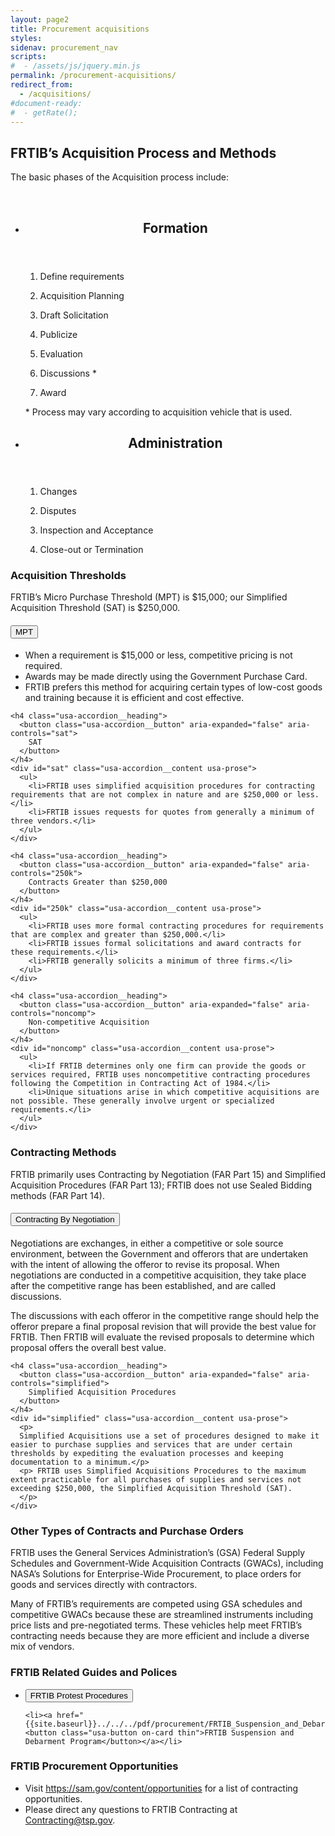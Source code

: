 ```yaml
---
layout: page2
title: Procurement acquisitions
styles:
sidenav: procurement_nav
scripts:
#  - /assets/js/jquery.min.js
permalink: /procurement-acquisitions/
redirect_from:
  - /acquisitions/
#document-ready:
#  - getRate();
---
```


<h2>FRTIB’s Acquisition Process and Methods</h2>
  <p>
  The basic phases of the Acquisition process include:
  </p>
<br>
<ul class="usa-card-group">
  <li class="tablet:grid-col-6 usa-card usa-card--header-first">
    <div class="usa-card__container">
      <header class="usa-card__header">
        <h2 class="usa-card__heading">Formation</h2>
      </header>
      <div class="usa-card__media">
        <div class="usa-card__img card_striped"></div>
      </div>
      <div class="usa-card__body">
      <!--start of process list -->
        <ol class="usa-process-list">
          <li class="usa-process-list__item padding-bottom-4">
            <p class="usa-process-list__heading line-height-sans-1">
              Define requirements
            </p>
          </li>
          <li class="usa-process-list__item padding-bottom-4">
            <p class="usa-process-list__heading line-height-sans-1">
              Acquisition Planning
            </p>
          </li>
          <li class="usa-process-list__item">
            <p class="usa-process-list__heading line-height-sans-1">
              Draft Solicitation
            </p>
          </li>
          <li class="usa-process-list__item">
            <p class="usa-process-list__heading line-height-sans-1">
              Publicize
            </p>
          </li>
          <li class="usa-process-list__item">
            <p class="usa-process-list__heading line-height-sans-1">
              Evaluation
            </p>
          </li>
          <li class="usa-process-list__item">
            <p class="usa-process-list__heading line-height-sans-1">
              Discussions &#42;
            </p>
          </li>
          <li class="usa-process-list__item">
            <p class="usa-process-list__heading line-height-sans-1">
              Award
            </p>
          </li>
        </ol>
        <!--end process list-->
        &#42; Process may vary according to acquisition vehicle that is used.
      </div>
    </div>
  </li>

  <li class="tablet:grid-col-6 usa-card usa-card--header-first">
    <div class="usa-card__container">
      <header class="usa-card__header">
        <h2 class="usa-card__heading">Administration</h2>
      </header>
      <div class="usa-card__media">
        <div class="usa-card__img card_striped"></div>
      </div>
      <div class="usa-card__body">
      <!-- start process list -->
        <ol class="usa-process-list">
          <li class="usa-process-list__item padding-bottom-4">
            <p class="usa-process-list__heading line-height-sans-1">
            Changes
            </p>
          </li>
          <li class="usa-process-list__item padding-bottom-4">
            <p class="usa-process-list__heading line-height-sans-1">
            Disputes
            </p>
          </li>
          <li class="usa-process-list__item padding-bottom-4">
            <p class="usa-process-list__heading line-height-sans-1">
            Inspection and Acceptance
            </p>
          </li>
          <li class="usa-process-list__item padding-bottom-4">
            <p class="usa-process-list__heading line-height-sans-1">
            Close-out or Termination
            </p>
          </li>
        </ol>
        <!-- end process list -->
      </div>
    </div>
  </li>
</ul>

<!-- START Acquisition Thresholds -->
<h3>Acquisition Thresholds</h3>
<p>
FRTIB’s Micro Purchase Threshold (MPT) is $15,000; our Simplified Acquisition Threshold (SAT) is $250,000.
</p>
  <!--start accordion -->
  <div class="usa-accordion usa-accordion--bordered">
    <!-- Use the accurate heading level to maintain the document outline -->
    <h4 class="usa-accordion__heading">
      <button class="usa-accordion__button" aria-expanded="false" aria-controls="mpt">
        MPT
      </button></h4>
    <div id="mpt" class="usa-accordion__content usa-prose">
      <ul>
        <li>When a requirement is $15,000 or less, competitive pricing is not required.</li>
        <li>Awards may be made directly using the Government Purchase Card.</li>
        <li>FRTIB prefers this method for acquiring certain types of low-cost goods and training because it is efficient and cost effective.</li>
      </ul>
    </div>

    <h4 class="usa-accordion__heading">
      <button class="usa-accordion__button" aria-expanded="false" aria-controls="sat">
        SAT
      </button>
    </h4>
    <div id="sat" class="usa-accordion__content usa-prose">
      <ul>
        <li>FRTIB uses simplified acquisition procedures for contracting requirements that are not complex in nature and are $250,000 or less.</li>
        <li>FRTIB issues requests for quotes from generally a minimum of three vendors.</li>
      </ul>
    </div>

    <h4 class="usa-accordion__heading">
      <button class="usa-accordion__button" aria-expanded="false" aria-controls="250k">
        Contracts Greater than $250,000
      </button>
    </h4>
    <div id="250k" class="usa-accordion__content usa-prose">
      <ul>
        <li>FRTIB uses more formal contracting procedures for requirements that are complex and greater than $250,000.</li>
        <li>FRTIB issues formal solicitations and award contracts for these requirements.</li>
        <li>FRTIB generally solicits a minimum of three firms.</li>
      </ul>
    </div>

    <h4 class="usa-accordion__heading">
      <button class="usa-accordion__button" aria-expanded="false" aria-controls="noncomp">
        Non-competitive Acquisition
      </button>
    </h4>
    <div id="noncomp" class="usa-accordion__content usa-prose">
      <ul>
        <li>If FRTIB determines only one firm can provide the goods or services required, FRTIB uses noncompetitive contracting procedures following the Competition in Contracting Act of 1984.</li>
        <li>Unique situations arise in which competitive acquisitions are not possible. These generally involve urgent or specialized requirements.</li>
      </ul>
    </div>
  </div>
  <!--END accordion -->
<!-- END Acquisition Thresholds -->


<!-- START Contracting Methods -->
<h3>Contracting Methods</h3>
  <p>
  FRTIB primarily uses Contracting by Negotiation (FAR Part 15) and Simplified Acquisition Procedures (FAR Part 13); FRTIB does not use Sealed Bidding methods (FAR Part 14).
  </p>

  <!--start accordion -->
  <div class="usa-accordion usa-accordion--bordered">
    <!-- Use the accurate heading level to maintain the document outline -->
    <h4 class="usa-accordion__heading">
      <button class="usa-accordion__button" aria-expanded="false" aria-controls="negotiation">
        Contracting By Negotiation
      </button>
    </h4>
    <div id="negotiation" class="usa-accordion__content usa-prose">
      <p>
      Negotiations are exchanges, in either a competitive or sole source environment, between the Government and offerors that are undertaken with the intent of allowing the offeror to revise its proposal. When negotiations are conducted in a competitive acquisition, they take place after the competitive range has been established, and are called discussions.</p>
      <p>
      The discussions with each offeror in the competitive range should help the offeror prepare a final proposal revision that will provide the best value for FRTIB. Then FRTIB will evaluate the revised proposals to determine which proposal offers the overall best value.</p>
    </div>

    <h4 class="usa-accordion__heading">
      <button class="usa-accordion__button" aria-expanded="false" aria-controls="simplified">
        Simplified Acquisition Procedures
      </button>
    </h4>
    <div id="simplified" class="usa-accordion__content usa-prose">
      <p>
      Simplified Acquisitions use a set of procedures designed to make it easier to purchase supplies and services that are under certain thresholds by expediting the evaluation processes and keeping documentation to a minimum.</p>
      <p> FRTIB uses Simplified Acquisitions Procedures to the maximum extent practicable for all purchases of supplies and services not exceeding $250,000, the Simplified Acquisition Threshold (SAT).
      </p>
    </div>
  </div>
  <!--END accordion -->
<!-- END Contracting Methods -->

<h3>Other Types of Contracts and Purchase Orders</h3>
  <p>
  FRTIB uses the General Services Administration’s (GSA) Federal Supply Schedules and Government-Wide Acquisition Contracts (GWACs), including NASA’s Solutions for Enterprise-Wide Procurement, to place orders for goods and services directly with contractors.
  </p>
  <p>
  Many of FRTIB’s requirements are competed using GSA schedules and competitive GWACs because these are streamlined instruments including price lists and pre-negotiated terms. These vehicles help meet FRTIB’s contracting needs because they are more efficient and include a diverse mix of vendors.
  </p>

<!--DAV: can the following links be turned into an include so i can reuse on Acquisitions subpage? -->

<h3>FRTIB Related Guides and Polices</h3>
  <ul>
    <li><a href="{{site.baseurl}}../../../pdf/procurement/FRTIB_Protest_Procedures_Final_signed.pdf"><button class="usa-button on-card thin">FRTIB Protest Procedures</button></a></li>

    <li><a href="{{site.baseurl}}../../../pdf/procurement/FRTIB_Suspension_and_Debarment_Program_updated_12.pdf"><button class="usa-button on-card thin">FRTIB Suspension and Debarment Program</button></a></li>
  </ul>

<h3>FRTIB Procurement Opportunities</h3>
  <ul>
    <li>Visit <a href="https://sam.gov/content/opportunities">https://sam.gov/content/opportunities</a> for a list of contracting opportunities. </li>
    <li>Please direct any questions to FRTIB Contracting at <a href="mailto:Contracting@tsp.gov">Contracting@tsp.gov</a>.</li>
  </ul>



















<!-- CONTENT END -->
